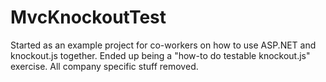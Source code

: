 MvcKnockoutTest
===============

Started as an example project for co-workers on how to use ASP.NET and knockout.js together. Ended up being a "how-to do testable knockout.js" exercise. All company specific stuff removed.